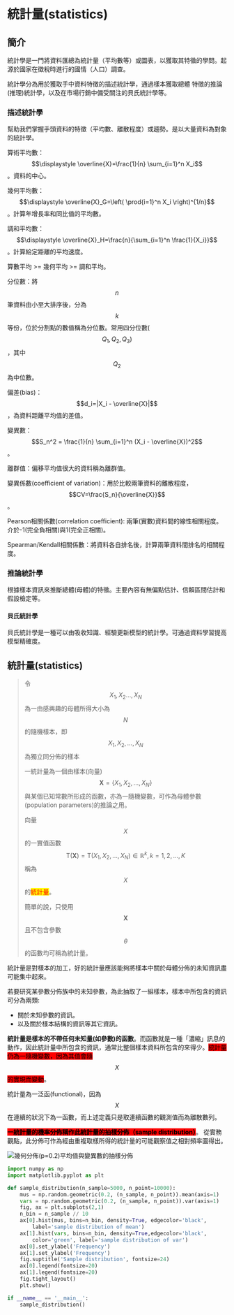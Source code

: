 # 統計量(statistics)

## 簡介

統計學是一門將資料匯總為統計量（平均數等）或圖表，以獲取其特徵的學問。起源於國家在徵稅時進行的國情（人口）調查。

統計學分為用於獲取手中資料特徵的描述統計學，通過樣本獲取總體 特徵的推論(推理)統計學，以及在市場行銷中備受關注的貝氏統計學等。

### 描述統計學

幫助我們掌握手頭資料的特徵（平均數、離散程度）或趨勢。是以大量資料為對象的統計學。

算術平均數：$$\displaystyle \overline{X}=\frac{1}{n} \sum_{i=1}^n X_i$$。資料的中心。

幾何平均數：$$\displaystyle \overline{X}_G=\left( \prod{i=1}^n X_i \right)^{1/n}$$。計算年增長率和同比值的平均數。

調和平均數：$$\displaystyle \overline{X}_H=\frac{n}{\sum_{i=1}^n \frac{1}{X_i}}$$。計算給定距離的平均速度。

算數平均 >= 幾何平均 >= 調和平均。

分位數：將$$n$$筆資料由小至大排序後，分為$$k$$等份，位於分割點的數值稱為分位數。常用四分位數($$Q_1, Q_2, Q_3)$$，其中$$Q_2$$為中位數。

偏差(bias)：$$d_i=|X_i - \overline{X}|$$，為資料距離平均值的差值。

變異數：$$S_n^2 = \frac{1}{n} \sum_{i=1}^n (X_i - \overline{X})^2$$。

離群值：偏移平均值很大的資料稱為離群值。

變異係數(coefficient of variation)：用於比較兩筆資料的離散程度，$$CV=\frac{S_n}{\overline{X}}$$。

Pearson相關係數(correlation coefficient): 兩筆(實數)資料間的線性相關程度。介於-1(完全負相關)與1(完全正相關)。

Spearman/Kendall相關係數：將資料各自排名後，計算兩筆資料間排名的相關程度。

### 推論統計學

根據樣本資訊來推斷總體(母體)的特徵。主要內容有無偏點估計、信賴區間估計和假設檢定等。

#### 貝氏統計學

貝氏統計學是一種可以由吸收知識、經驗更新模型的統計學。可通過資料學習提高模型精確度。

## 統計量(statistics)

> 令$$X_1,X_2\ldots,X_N$$ 為一由感興趣的母體所得大小為$$N$$的隨機樣本，即$$X_1,X_2, \ldots,X_N$$為獨立同分佈的樣本
>
> &#x20;一統計量為一個由樣本(向量)$$\mathbf{X}=\{X_1,X_2, \ldots,X_N\}$$ 與某個已知常數所形成的函數，亦為一隨機變數，可作為母體參數(population parameters)的推論之用。
>
> 向量$$X$$的一實值函數$$\mathrm{T}(\mathbf{X})=\mathrm{T}(X_1,X_2,\ldots ,X_N ) \in \mathbb{R}^k, k=1,2,\dots,K$$稱為$$X$$的<mark style="color:red;">統計量</mark>。
>
> 簡單的說，只使用$$\mathbf{X}$$且不包含參數$$\theta$$的函數均可稱為統計量。

&#x20;統計量是對樣本的加工，好的統計量應該能夠將樣本中關於母體分佈的未知資訊盡可能集中起來。

若要研究某參數分佈族中的未知參數，為此抽取了一組樣本，樣本中所包含的資訊可分為兩類:

* 關於未知參數的資訊。
* 以及關於樣本結構的資訊等其它資訊。

**統計量是樣本的不帶任何未知量(如參數)的函數**。而函數就是一種「濃縮」訊息的動作，因此統計量中所包含的資訊，通常比整個樣本資料所包含的來得少。<mark style="background-color:red;">統計量仍為一隨機變數，因為其值會隨</mark>$$X$$<mark style="background-color:red;">的實現而變動</mark>。

統計量為一泛函(functional)，因為$$X$$在連續的狀況下為一函數，而上述定義只是取連續函數的觀測值而為離散數列。

<mark style="background-color:red;">**一統計量的機率分佈稱作此統計量的抽樣分佈（sample distribution）**</mark>。從實務觀點，此分佈可作為經由重複取樣所得的統計量的可能觀察值之相對頻率圖得出。

![幾何分佈(p=0.2)平均值與變異數的抽樣分佈](../../.gitbook/assets/sample\_dist-min.png)



```python
import numpy as np
import matplotlib.pyplot as plt

def sample_distribution(n_sample=5000, n_point=10000):
    mus = np.random.geometric(0.2, (n_sample, n_point)).mean(axis=1)   # size: n_sample
    vars = np.random.geometric(0.2, (n_sample, n_point)).var(axis=1)
    fig, ax = plt.subplots(2,1)
    n_bin = n_sample // 10
    ax[0].hist(mus, bins=n_bin, density=True, edgecolor='black', 
        label='sample distribution of mean')
    ax[1].hist(vars, bins=n_bin, density=True,edgecolor='black', 
        color='green', label='sample distribution of var')
    ax[0].set_ylabel('Frequency')
    ax[1].set_ylabel('Frequency')
    fig.suptitle('Sample distribution', fontsize=24)
    ax[0].legend(fontsize=20)
    ax[1].legend(fontsize=20)
    fig.tight_layout()
    plt.show()

if __name__ == '__main__':
    sample_distribution()
```









##
